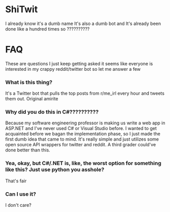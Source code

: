 # ShiTwit
I already know it's a dumb name It's also a dumb bot and It's already been done like a hundred times so ??????????

# FAQ
These are questions I just keep getting asked it seems like everyone is interested in my crappy reddit/twitter bot so let me answer a few

### What is this thing?
It's a Twitter bot that pulls the top posts from r/me_irl every hour and tweets them out. Original amirite

### Why did you do this in C#??????????
Because my software engineering professor is making us write a web app in ASP.NET and I've never used C# or Visual Studio before.
I wanted to get acquainted before we bagan the implementation phase, so I just made the first dumb idea that came to mind. It's really
simple and just utilizes some open source API wrappers for twitter and reddit. A third grader could've done better than this.

### Yea, okay, but C#/.NET is, like, the worst option for something like this? Just use python you asshole?
That's fair

### Can I use it?
I don't care? 
